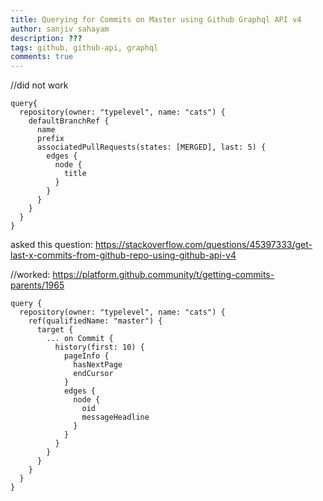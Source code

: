 ```yaml
---
title: Querying for Commits on Master using Github Graphql API v4
author: sanjiv sahayam
description: ???
tags: github, github-api, graphql
comments: true
---
```


//did not work

```{.javascript .scrollx}
query{
  repository(owner: "typelevel", name: "cats") {
    defaultBranchRef {
      name
      prefix
      associatedPullRequests(states: [MERGED], last: 5) {
        edges {
          node {
            title
          }
        }
      }
    }
  }
}
```

asked this question: https://stackoverflow.com/questions/45397333/get-last-x-commits-from-github-repo-using-github-api-v4

//worked: https://platform.github.community/t/getting-commits-parents/1965

```{.javascript .scrollx}
query {
  repository(owner: "typelevel", name: "cats") {
    ref(qualifiedName: "master") {
      target {
        ... on Commit {
          history(first: 10) {
            pageInfo {
              hasNextPage
              endCursor
            }
            edges {
              node {
                oid
                messageHeadline
              }
            }
          }
        }
      }
    }
  }
}
```